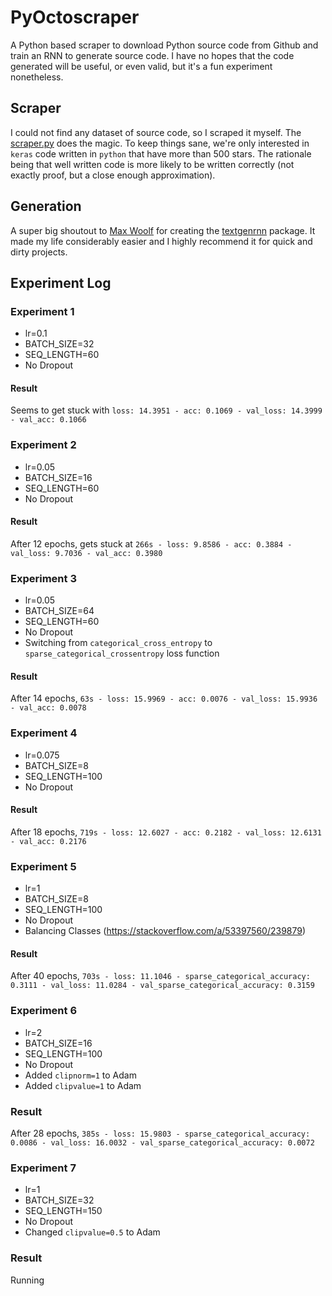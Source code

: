 # PyOctoscraper
A Python based scraper to download Python source code from Github and train an RNN to generate source code. I have no hopes that the code generated will be useful, or even valid, but it's a fun experiment nonetheless.

## Scraper

I could not find any dataset of source code, so I scraped it myself. The [scraper.py](scraper.py) does the magic. To keep things sane, we're only interested in `keras` code written in `python` that have more than 500 stars. The rationale being that well written code is more likely to be written correctly (not exactly proof, but a close enough approximation).

## Generation

A super big shoutout to [Max Woolf](http://minimaxir.com/) for creating the [textgenrnn](https://github.com/minimaxir/textgenrnn) package. It made my life considerably easier and I highly recommend it for quick and dirty projects.

## Experiment Log

### Experiment 1
* lr=0.1
* BATCH_SIZE=32
* SEQ_LENGTH=60
* No Dropout

#### Result
Seems to get stuck with `loss: 14.3951 - acc: 0.1069 - val_loss: 14.3999 - val_acc: 0.1066`

### Experiment 2
* lr=0.05
* BATCH_SIZE=16
* SEQ_LENGTH=60
* No Dropout

#### Result
After 12 epochs, gets stuck at `266s - loss: 9.8586 - acc: 0.3884 - val_loss: 9.7036 - val_acc: 0.3980`

### Experiment 3
* lr=0.05
* BATCH_SIZE=64
* SEQ_LENGTH=60
* No Dropout
* Switching from `categorical_cross_entropy` to `sparse_categorical_crossentropy` loss function
  
#### Result
After 14 epochs, `63s - loss: 15.9969 - acc: 0.0076 - val_loss: 15.9936 - val_acc: 0.0078`

### Experiment 4
* lr=0.075
* BATCH_SIZE=8
* SEQ_LENGTH=100
* No Dropout

#### Result
After 18 epochs, `719s - loss: 12.6027 - acc: 0.2182 - val_loss: 12.6131 - val_acc: 0.2176`

### Experiment 5
* lr=1
* BATCH_SIZE=8
* SEQ_LENGTH=100
* No Dropout
* Balancing Classes (https://stackoverflow.com/a/53397560/239879)

#### Result
After 40 epochs, `703s - loss: 11.1046 - sparse_categorical_accuracy: 0.3111 - val_loss: 11.0284 - val_sparse_categorical_accuracy: 0.3159`

### Experiment 6
* lr=2
* BATCH_SIZE=16
* SEQ_LENGTH=100
* No Dropout
* Added `clipnorm=1` to Adam
* Added `clipvalue=1` to Adam

### Result
After 28 epochs, `385s - loss: 15.9803 - sparse_categorical_accuracy: 0.0086 - val_loss: 16.0032 - val_sparse_categorical_accuracy: 0.0072`

### Experiment 7
* lr=1
* BATCH_SIZE=32
* SEQ_LENGTH=150
* No Dropout
* Changed `clipvalue=0.5` to Adam

### Result
Running